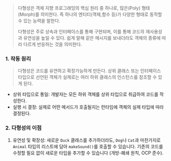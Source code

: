 > 다형성은 객체 지향 프로그래밍의 핵심 원리 중 하나로, 많은(Poly) 형태(Morph)를 의미한다.
> 즉 하나의 엔티티(객체,함수 등)가 다양한 형태로 동작할 수 있는 능력을 말한다.
> 
>다형성은 주로 상속과 인터페이스를 통해 구현되며, 이를 통해 코드의 재사용성과 유연성을 높일 수 있다.
>쉽게 말해 같은 메시지를 보내더라도 객체의 종류에 따라 다르게 반응하는 것을 의미한다.


### 1. 작동 원리

> 다형성은 코드를 유연하고 확장가능하게 만든다. 상위 클래스 또는 인터페이스 타입으로 선언된 객체가 실제로는 여러 하위 클래스의 인스턴스를 참조할 수 있게 된다.

- 상위 타입으로 통일: 개발자는 모든 하위 객체를 상위 타입으로 취급하여 코드를 작성한다.
- 실행 시 결정: 실제로 어떤 메서드가 호출될지는 런타임에 객체의 실제 타입에 따라 결정된다.

### 2. 다형성의 이점

1. 유연성 및 확장성: 새로운 `Duck` 클래스를 추가하더라도, `Dog`나 `Cat`과 마찬가지로 `Animal` 타입의 리스트에 담아 `makeSound()`를 호출할 수 있습니다. 기존의 코드를 수정할 필요 없이 새로운 타입을 추가할 수 있습니다 (개방-폐쇄 원칙, OCP 준수).